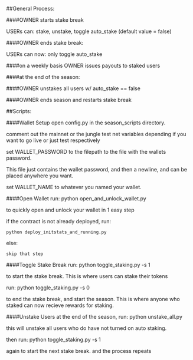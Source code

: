 ##General Process:

####OWNER starts stake break

USERs can: stake, unstake, toggle auto_stake (default value = false)

####OWNER ends stake break:

USERs can now: only toggle auto_stake

####on a weekly basis OWNER issues payouts to staked users

####at the end of the season:

####OWNER unstakes all users w/ auto_stake == false

####OWNER ends season and restarts stake break




##Scripts:

####Wallet Setup
open config.py in the season_scripts directory.

comment out the mainnet or the jungle test net variables depending if you want to go live or just test respectively

set WALLET_PASSWORD to the filepath to the file with the wallets password.

This file just contains the wallet password, and then a newline, and can be placed anywhere you want.

set WALLET_NAME to whatever you named your wallet.

####Open Wallet
run: python open_and_unlock_wallet.py

to quickly open and unlock your wallet in 1 easy step

if the contract is not already deployed, run:

	python deploy_initstats_and_running.py

else:

	skip that step

####Toggle Stake Break
run: python toggle_staking.py -s 1

to start the stake break. This is where users can stake their tokens

run: python toggle_staking.py -s 0

to end the stake break, and start the season. This is where anyone who staked can now recieve rewards for staking.

####Unstake Users
at the end of the season, run: python unstake_all.py

this will unstake all users who do have not turned on auto staking.

then run: python toggle_staking.py -s 1

again to start the next stake break. and the process repeats


